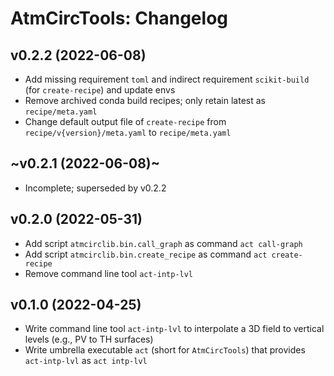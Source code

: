 # AtmCircTools: Changelog

## v0.2.2 (2022-06-08)

- Add missing requirement `toml` and indirect requirement `scikit-build` (for `create-recipe`) and update envs
- Remove archived conda build recipes; only retain latest as `recipe/meta.yaml`
- Change default output file of `create-recipe` from `recipe/v{version}/meta.yaml` to `recipe/meta.yaml`

## ~v0.2.1 (2022-06-08)~

- Incomplete; superseded by v0.2.2

## v0.2.0 (2022-05-31)

- Add script `atmcirclib.bin.call_graph` as command `act call-graph`
- Add script `atmcirclib.bin.create_recipe` as command `act create-recipe`
- Remove command line tool `act-intp-lvl`

## v0.1.0 (2022-04-25)

- Write command line tool `act-intp-lvl` to interpolate a 3D field to vertical levels (e.g., PV to TH surfaces)
- Write umbrella executable `act` (short for `AtmCircTools`) that provides `act-intp-lvl` as `act intp-lvl`
